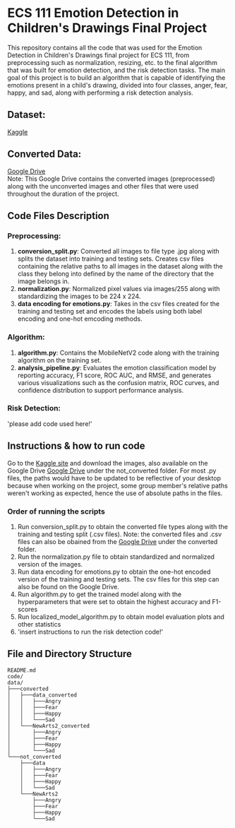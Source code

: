 # ECS 111 Emotion Detection in Children's Drawings Final Project

This repository contains all the code that was used for the Emotion Detection in Children's Drawings final project for ECS 111, from preprocessing such as normalization, resizing, etc. to the final algorithm that was built for emotion detection, and the risk detection tasks. The main goal of this project is to build an algorithm that is capable of identifying the emotions present in a child's drawing, divided into four classes, anger, fear, happy, and sad, along with performing a risk detection analysis.

## Dataset: 
[Kaggle](https://www.kaggle.com/datasets/vishmiperera/children-drawings?select=data)

## Converted Data: 
[Google Drive](https://drive.google.com/drive/folders/1xkOsVxCkwTQJi3ruOoOHVbvzSn8kqRCS?q=sharedwith:public%20parent:1xkOsVxCkwTQJi3ruOoOHVbvzSn8kqRCS) \
Note: This Google Drive contains the converted images (preprocessed) along with the unconverted images and other files that were used throughout the duration of the project.


## Code Files Description
### Preprocessing: 
1. **conversion_split.py**: Converted all images to file type .jpg along with splits the dataset into training and testing sets. Creates csv files containing the relative paths to all images in the dataset along with the class they belong into defined by the name of the directory that the image belongs in.
2. **normalization.py**: Normalized pixel values via images/255 along with standardizing the images to be 224 x 224.
3. **data encoding for emotions.py**: Takes in the csv files created for the training and testing set and encodes the labels using both label encoding and one-hot emcoding methods.

### Algorithm:
1. **algorithm.py**: Contains the MobileNetV2 code along with the training algorithm on the training set.<br>
2. **analysis_pipeline.py**: Evaluates the emotion classification model by reporting accuracy, F1 score, ROC AUC, and RMSE, and generates various visualizations such as the confusion matrix, ROC curves, and confidence distribution to support performance analysis.

### Risk Detection: 
'please add code used here!'

## Instructions & how to run code
Go to the [Kaggle site](https://www.kaggle.com/datasets/vishmiperera/children-drawings/data) and download the images, also available on the Google Drive [Google Drive](https://drive.google.com/drive/folders/1PujZ1zqCYv2RPzIiG6jLSAZhP6mbpL2a?zx=dsjt3vfp82wq) under the not_converted folder. For most .py files, the paths would have to be updated to be reflective of your desktop because when working on the project, some group member's relative paths weren't working as expected, hence the use of absolute paths in the files.
### Order of running the scripts
1. Run conversion_split.py to obtain the converted file types along with the training and testing split (.csv files). Note: the converted files and .csv files can also be obained from the [Google Drive](https://drive.google.com/drive/folders/186FmT192KDe3QskJ-S7ILmuxSSRn_f6f?zx=dsjt3vfp82wq) under the converted folder. 
2. Run the normalization.py file to obtain standardized and normalized version of the images.
3. Run data encoding for emotions.py to obtain the one-hot encoded version of the training and testing sets. The csv files for this step can also be found on the Google Drive.
4. Run algorithm.py to get the trained model along with the hyperparameters that were set to obtain the highest accuracy and F1-scores
5. Run localized_model_algorithm.py to obtain model evaluation plots and other statistics
6. 'insert instructions to run the risk detection code!'

## File and Directory Structure
```
README.md
code/
data/
├───converted
│   ├───data_converted
│   │   ├───Angry
│   │   ├───Fear
│   │   ├───Happy
│   │   └───Sad
│   └───NewArts2_converted
│       ├───Angry
│       ├───Fear
│       ├───Happy
│       └───Sad
└───not_converted
    ├───data
    │   ├───Angry
    │   ├───Fear
    │   ├───Happy
    │   └───Sad
    └───NewArts2
        ├───Angry
        ├───Fear
        ├───Happy
        └───Sad
```





